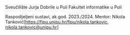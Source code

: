 Sveučilište Jurja Dobrile u Puli
Fakultet informatike u Puli

Raspodijeljeni sustavi, ak.god. 2023./2024.
Mentor: Nikola Tanković[https://fipu.unipu.hr/fipu/nikola.tankovic, nikola.tankovic@unipu.hr]
